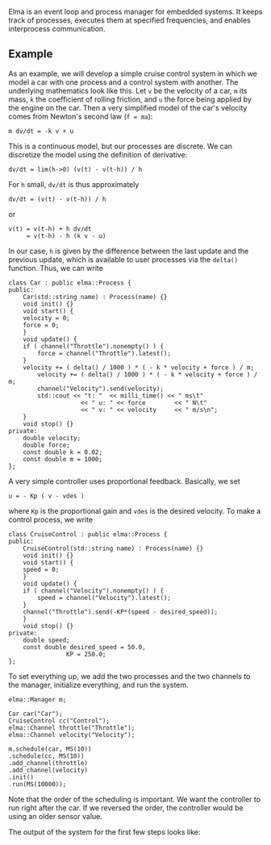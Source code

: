 Elma is an event loop and process manager for embedded systems. It keeps track of processes, executes them at specified frequencies, and enables interprocess communication.

Example
---

As an example, we will develop a simple cruise control system in which we model a car with one process and a control system with another. The underlying mathematics look like this. Let `v` be the velocity of a car, `m` its mass, `k` the coefficient of rolling friction, and `u` the force being applied by the engine on the car. Then a very simplified model of the car's velocity comes from Newton's second law (`f = ma`):

    m dv/dt = -k v + u

This is a continuous model, but our processes are discrete. We can discretize the model using the definition of derivative:

    dv/dt = lim(h->0) (v(t) - v(t-h)) / h 

For `h` small, `dv/dt` is thus approximately

    dv/dt = (v(t) - v(t-h)) / h

or 

    v(t) = v(t-h) + h dv/dt 
         = v(t-h) - h (k v - u)

In our case, `h` is given by the difference between the last update and the previous update, which is available to user processes via the `delta()` function. Thus, we can write

    class Car : public elma::Process {
    public:
        Car(std::string name) : Process(name) {}
        void init() {}
        void start() {
        velocity = 0;
        force = 0;
        }
        void update() {
        if ( channel("Throttle").nonempty() ) {
            force = channel("Throttle").latest();
        }
        velocity += ( delta() / 1000 ) * ( - k * velocity + force ) / m;
            velocity += ( delta() / 1000 ) * ( - k * velocity + force ) / m;
            channel("Velocity").send(velocity);
            std::cout << "t: "  << milli_time() << " ms\t" 
                        << " u: " << force        << " N\t"
                        << " v: " << velocity     << " m/s\n";  
        }
        void stop() {}
    private:
        double velocity;
        double force;
        const double k = 0.02;
        const double m = 1000;
    }; 

A very simple controller uses proportional feedback. Basically, we set

    u = - Kp ( v - vdes )

where `Kp` is the proportional gain and `vdes` is the desired velocity. To make a control process, we write

    class CruiseControl : public elma::Process {
    public:
        CruiseControl(std::string name) : Process(name) {}
        void init() {}
        void start() {
        speed = 0;
        }
        void update() {
        if ( channel("Velocity").nonempty() ) {
            speed = channel("Velocity").latest();
        }
        channel("Throttle").send(-KP*(speed - desired_speed));
        }
        void stop() {}
    private:
        double speed;
        const double desired_speed = 50.0,
                    KP = 250.0;
    }; 

To set everything up, we add the two processes and the two channels to the manager, initialize everything, and run the system.

    elma::Manager m;

    Car car("Car");
    CruiseControl cc("Control");
    elma::Channel throttle("Throttle");
    elma::Channel velocity("Velocity");

    m.schedule(car, MS(10))
    .schedule(cc, MS(10))
    .add_channel(throttle)
    .add_channel(velocity)
    .init()
    .run(MS(10000));

Note that the order of the scheduling is important. We want the controller to run right after the car. If we reversed the order, the controller would be using an older sensor value. 

The output of the system for the first few steps looks like:

